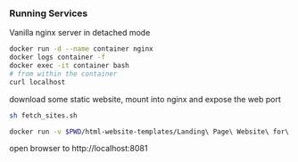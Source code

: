### Running Services
Vanilla nginx server in detached mode
```bash
docker run -d --name container nginx
docker logs container -f
docker exec -it container bash
# from within the container
curl localhost
```
download some static website, mount into nginx and expose the web port
```bash
sh fetch_sites.sh

docker run -v $PWD/html-website-templates/Landing\ Page\ Website\ for\ App/:/usr/share/nginx/html -p 8081:80 -d --name container nginx
```
open browser to http://localhost:8081
